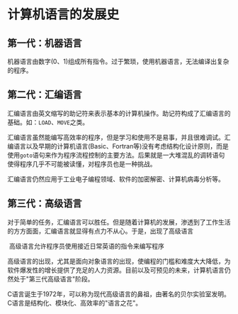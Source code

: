 # 计算机语言的发展史

## 第一代：机器语言

​	机器语言由数字(0、1)组成所有指令。过于繁琐，使用机器语言，无法编译出复杂的程序。

## 第二代：汇编语言

​	汇编语言由英文缩写的助记符来表示基本的计算机操作。助记符构成了汇编语言的基础。如：`LOAD`、`MOVE`之类。

​	汇编语言虽然能编写高效率的程序，但是学习和使用不是易事，并且很难调试。汇编语言以及早期的计算机语言(Basic、Fortran等)没有考虑结构化设计原则，而是使用`goto`语句来作为程序流程控制的主要方法。后果就是一大堆混乱的调转语句使得程序几乎不可能被读懂，对程序员也是一种挑战。

​	汇编语言仍然应用于工业电子编程领域、软件的加密解密、计算机病毒分析等。

## 第三代：高级语言

​	对于简单的任务，汇编语言可以胜任。但是随着计算机的发展，渗透到了工作生活的方方面面，汇编语言就显得有点力不从心。于是，出现了高级语言

​	高级语言允许程序员使用接近日常英语的指令来编写程序

​	高级语言的出现，尤其是面向对象语言的出现，使编程的门槛和难度大大降低，为软件爆发性的增长提供了充足的人力资源。目前以及可预见的未来，计算机语言仍然处于"第三代高级语言"阶段。

​	C语言诞生于1972年，可以称为现代高级语言的鼻祖，由著名的贝尔实验室发明。C语言是结构化、模块化、高效率的"语言之花"。
